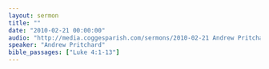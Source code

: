 ```yaml
---
layout: sermon
title: ""
date: "2010-02-21 00:00:00"
audio: "http://media.coggesparish.com/sermons/2010-02-21 Andrew Pritchard.mp3"
speaker: "Andrew Pritchard"
bible_passages: ["Luke 4:1-13"]
---
```


